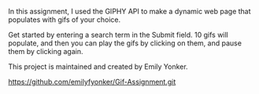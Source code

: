 In this assignment, I used the GIPHY API to make a dynamic web page that populates with gifs of your choice. 

Get started by entering a search term in the Submit field. 10 gifs will populate, and then you can play the gifs by clicking on them, and pause them by clicking again.


This project is maintained and created by Emily Yonker.

https://github.com/emilyfyonker/Gif-Assignment.git


